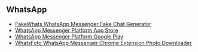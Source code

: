 ## WhatsApp
- [FakeWhats WhatsApp Messenger Fake Chat Generator](http://www.fakewhats.com/generator)
- [WhatsApp Messenger Platform App Store](https://itunes.apple.com/us/app/whatsapp-messenger/id310633997)
- [WhatsApp Messenger Platform Google Play](https://play.google.com/store/apps/details?hl=en_US&id=com.whatsapp)
- [WhatsFoto WhatsApp Messenger Chrome Extension Photo Downloader](https://github.com/zoutepopcorn/whatsfoto)